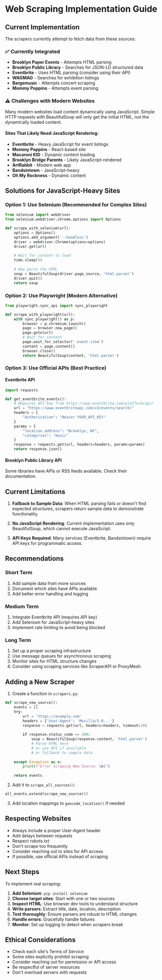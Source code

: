 # Web Scraping Implementation Guide

## Current Implementation

The scrapers currently attempt to fetch data from these sources:

### ✅ Currently Integrated
- **Brooklyn Paper Events** - Attempts HTML parsing
- **Brooklyn Public Library** - Searches for JSON-LD structured data
- **Eventbrite** - Uses HTML parsing (consider using their API)
- **WAGMAG** - Searches for exhibition listings
- **Bargemusic** - Attempts concert scraping
- **Mommy Poppins** - Attempts event parsing

### ⚠️ Challenges with Modern Websites

Many modern websites load content dynamically using JavaScript. Simple HTTP requests with BeautifulSoup will only get the initial HTML, not the dynamically loaded content.

#### Sites That Likely Need JavaScript Rendering:
- **Eventbrite** - Heavy JavaScript for event listings
- **Mommy Poppins** - React-based site
- **Macaroni KID** - Dynamic content loading
- **Brooklyn Bridge Parents** - Likely JavaScript-rendered
- **ArtRabbit** - Modern web app
- **Bandsintown** - JavaScript-heavy
- **Oh My Rockness** - Dynamic content

## Solutions for JavaScript-Heavy Sites

### Option 1: Use Selenium (Recommended for Complex Sites)
```python
from selenium import webdriver
from selenium.webdriver.chrome.options import Options

def scrape_with_selenium(url):
    options = Options()
    options.add_argument('--headless')
    driver = webdriver.Chrome(options=options)
    driver.get(url)
    
    # Wait for content to load
    time.sleep(3)
    
    # Now parse the HTML
    soup = BeautifulSoup(driver.page_source, 'html.parser')
    driver.quit()
    return soup
```

### Option 2: Use Playwright (Modern Alternative)
```python
from playwright.sync_api import sync_playwright

def scrape_with_playwright(url):
    with sync_playwright() as p:
        browser = p.chromium.launch()
        page = browser.new_page()
        page.goto(url)
        # Wait for content
        page.wait_for_selector('.event-item')
        content = page.content()
        browser.close()
        return BeautifulSoup(content, 'html.parser')
```

### Option 3: Use Official APIs (Best Practice)

#### Eventbrite API
```python
import requests

def get_eventbrite_events():
    # Requires API key from https://www.eventbrite.com/platform/api/
    url = "https://www.eventbriteapi.com/v3/events/search/"
    headers = {
        "Authorization": "Bearer YOUR_API_KEY"
    }
    params = {
        "location.address": "Brooklyn, NY",
        "categories": "music"
    }
    response = requests.get(url, headers=headers, params=params)
    return response.json()
```

#### Brooklyn Public Library API
Some libraries have APIs or RSS feeds available. Check their documentation.

## Current Limitations

1. **Fallback to Sample Data**: When HTML parsing fails or doesn't find expected structures, scrapers return sample data to demonstrate functionality.

2. **No JavaScript Rendering**: Current implementation uses only BeautifulSoup, which cannot execute JavaScript.

3. **API Keys Required**: Many services (Eventbrite, Bandsintown) require API keys for programmatic access.

## Recommendations

### Short Term
1. Add sample data from more sources
2. Document which sites have APIs available
3. Add better error handling and logging

### Medium Term
1. Integrate Eventbrite API (requires API key)
2. Add Selenium for JavaScript-heavy sites
3. Implement rate limiting to avoid being blocked

### Long Term
1. Set up a proper scraping infrastructure
2. Use message queues for asynchronous scraping
3. Monitor sites for HTML structure changes
4. Consider using scraping services like ScraperAPI or ProxyMesh

## Adding a New Scraper

1. Create a function in `scrapers.py`:
```python
def scrape_new_source():
    events = []
    try:
        url = 'https://example.com'
        headers = {'User-Agent': 'Mozilla/5.0...'}
        response = requests.get(url, headers=headers, timeout=10)
        
        if response.status_code == 200:
            soup = BeautifulSoup(response.content, 'html.parser')
            # Parse HTML here
            # or use API if available
            # or fallback to sample data
        
    except Exception as e:
        print(f"Error scraping New Source: {e}")
    
    return events
```

2. Add it to `scrape_all_sources()`:
```python
all_events.extend(scrape_new_source())
```

3. Add location mappings to `geocode_location()` if needed

## Respecting Websites

- Always include a proper User-Agent header
- Add delays between requests
- Respect robots.txt
- Don't scrape too frequently
- Consider reaching out to sites for API access
- If possible, use official APIs instead of scraping

## Next Steps

To implement real scraping:

1. **Add Selenium**: `pip install selenium`
2. **Choose target sites**: Start with one or two sources
3. **Inspect HTML**: Use browser dev tools to understand structure
4. **Write parsers**: Extract title, date, location, description
5. **Test thoroughly**: Ensure parsers are robust to HTML changes
6. **Handle errors**: Gracefully handle failures
7. **Monitor**: Set up logging to detect when scrapers break

## Ethical Considerations

- Check each site's Terms of Service
- Some sites explicitly prohibit scraping
- Consider reaching out for permission or API access
- Be respectful of server resources
- Don't overload servers with requests

